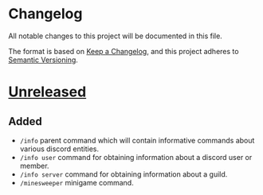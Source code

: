 # Changelog

All notable changes to this project will be documented in this file.

The format is based on [Keep a Changelog](https://keepachangelog.com/en/1.0.0/),
and this project adheres to [Semantic Versioning](https://semver.org/spec/v2.0.0.html).

# [Unreleased]
## Added
- `/info` parent command which will contain informative commands about various discord entities.
- `/info user` command for obtaining information about a discord user or member.
- `/info server` command for obtaining information about a guild.
- `/minesweeper` minigame command.

[Unreleased]: https://github.com/MrArkon/MAGPB
